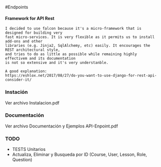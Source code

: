 #Endpoints


#### Framework for API Rest

```
I decided to use falcon because it's a micro-framework that is designed for building very 
fast micro-services. It is very flexible as it permits us to install add-ons and other 
libraries (e.g. Jinja2, SqlAlchemy, etc) easily. It encourages the REST architectural style, 
and tries to do as little as possible while remaining highly effectivem and its documentation 
is not so extensive and it's very understanble.

A good explanation:
https://eshlox.net/2017/08/27/do-you-want-to-use-django-for-rest-api-consider-it/
```

### Instación

Ver archivo Instalacion.pdf

### Documentación

Ver archivo Documentación y Ejemplos API-Enpoint.pdf

### TODO

- TESTS Unitarios
- Actualiza, Eliminar y Busqueda por ID (Course, User, Lesson, Role, Question)